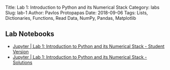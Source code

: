 Title: Lab 1: Introduction to Python and its Numerical Stack
Category: labs
Slug: lab-1
Author: Pavlos Protopapas
Date: 2018-09-06
Tags:  Lists, Dictionaries, Functions, Read Data, NumPy, Pandas, Matplotlib

## Lab Notebooks

- [Jupyter | Lab 1: Introduction to Python and its Numerical Stack - Student Version]({filename}notebook/lab1.ipynb)
- [Jupyter | Lab 1: Introduction to Python and its Numerical Stack - Solutions]({filename}notebook/lab1.ipynb)


